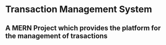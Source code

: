 # Transaction Management System
## A MERN Project which provides the platform for the management of trasactions
